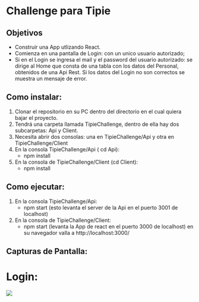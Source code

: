 # Challenge para Tipie 

## Objetivos 

- Construir una App utlizando React.
- Comienza en una pantalla de Login: con un unico usuario autorizado;
- Si en el Login se ingresa el mail y el password del usuario autorizado: 
  se dirige al Home que consta de una tabla con los datos del Personal, obtenidos de una Api Rest.
  Si los datos del Login no son correctos se muestra un mensaje de error.


## Como instalar:
 1. Clonar el repositorio en su PC dentro del directorio en el cual quiera bajar el proyecto.
 2. Tendrá una carpeta llamada TipieChallenge, dentro de ella hay dos subcarpetas: Api y Client.
 3. Necesita abrir dos consolas: una en TipieChallenge/Api y otra en TipieChallenge/Client
 4. En la consola TipieChallenge/Api ( cd Api):
    - npm install
 5. En la consola de TipieChallenge/Client (cd Client):
    - npm install

 ## Como ejecutar:
 1. En la consola TipieChallenge/Api:
    - npm start (esto levanta el server de la Api en el puerto 3001 de localhost)
 2. En la consola de TipieChallenge/Client:
    - npm start (levanta la App de react en el puerto 3000 de localhost)
    en su navegador valla a http://localhost:3000/

## Capturas de Pantalla:

# Login:

<p >
  <img src="./login.jpg" />
</p>



